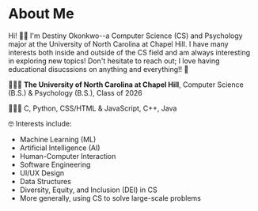 # About Me

Hi! 👋🏾 I'm Destiny Okonkwo--a Computer Science (CS) and Psychology major at the University of North Carolina at Chapel Hill. I have many interests both inside and outside of the CS field and am always interesting in exploring new topics! Don't hesitate to reach out; I love having educational disucssions on anything and everything!! 💬

👩🏾‍🎓 **The University of North Carolina at Chapel Hill**, Computer Science (B.S.) & Psychology (B.S.), Class of 2026

👩🏾‍💻 C, Python, CSS/HTML & JavaScript, C++, Java

🤓 Interests include: 
<ul>
  <li>Machine Learning (ML)</li>
  <li>Artificial Intelligence (AI)</li>
  <li>Human-Computer Interaction</li> 
  <li>Software Engineering</li> 
  <li>UI/UX Design</li>
  <li>Data Structures</li>
  <li>Diversity, Equity, and Inclusion (DEI) in CS</li>
  <li>More generally, using CS to solve large-scale problems</li>
</ul>
